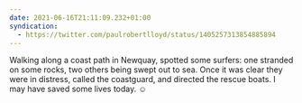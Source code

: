 ```yaml
---
date: 2021-06-16T21:11:09.232+01:00
syndication:
  - https://twitter.com/paulrobertlloyd/status/1405257313854885894
---
```


Walking along a coast path in Newquay, spotted some surfers: one stranded on some rocks, two others being swept out to sea. Once it was clear they were in distress, called the coastguard, and directed the rescue boats. I may have saved some lives today. ☺️
